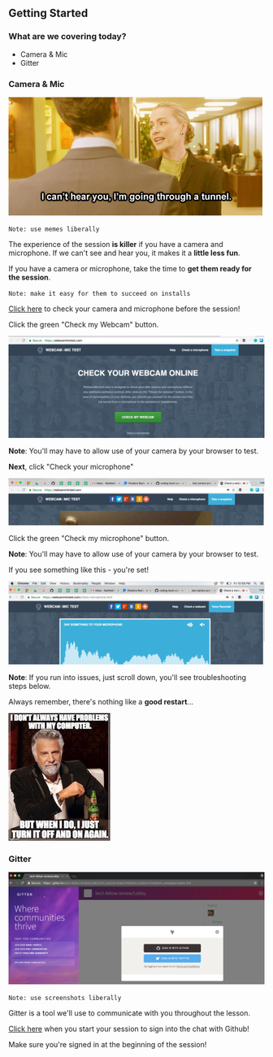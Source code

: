 ## Getting Started

### What are we covering today?

* Camera & Mic
* Gitter

### Camera & Mic

![cannotHear](Images/cannotHear.gif)

`Note: use memes liberally`

The experience of the session __is killer__ if you have a camera and microphone. If we can't see and hear you, it makes it a __little less fun__.

If you have a camera or microphone, take the time to __get them ready for the session__.

`Note: make it easy for them to succeed on installs`

[Click here](https://webcammictest.com/) to check your camera and microphone before the session!

Click the green "Check my Webcam" button.

![checkWebCam](Images/checkWebcam.png)

__Note__: You'll may have to allow use of your camera by your browser to test.

__Next__, click "Check your microphone"

![checkMic](Images/checkMic.png)

Click the green "Check my microphone" button.

__Note__: You'll may have to allow use of your camera by your browser to test.

If you see something like this - you're set!

![micSound](Images/micSound.png)

__Note__: If you run into issues, just scroll down, you'll see troubleshooting steps below.

Always remember, there's nothing like a __good restart__...

![restartGif](Images/restartGif.jpg)

### Gitter

![gitter](Images/gitter.png)

`Note: use screenshots liberally`

Gitter is a tool we'll use to communicate with you throughout the lesson.

[Click here](https://www.google.com) when you start your session to sign into the chat with Github!

Make sure you're signed in at the beginning of the session!